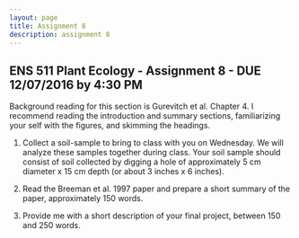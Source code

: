 ```yaml
---
layout: page
title: Assignment 8
description: assignment 8
---
```


## ENS 511 Plant Ecology - Assignment 8 - DUE 12/07/2016 by 4:30 PM

Background reading for this section is Gurevitch et al. Chapter 4. I recommend reading the introduction and summary sections, familiarizing your self with the figures, and skimming the headings.

1. Collect a soil-sample to bring to class with you on Wednesday. We will analyze these samples together during class. Your soil sample should consist of soil collected by digging a hole of approximately 5 cm diameter x 15 cm depth (or about 3 inches x 6 inches).

2. Read the Breeman et al. 1997 paper and prepare a short summary of the paper, approximately 150 words.

3. Provide me with a short description of your final project, between 150 and 250 words.